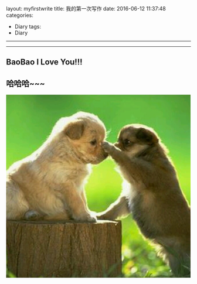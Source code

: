 ﻿layout: myfirstwrite
title: 我的第一次写作
date: 2016-06-12 11:37:48
categories:
- Diary
tags:
- Diary
---

---
BaoBao I Love You!!!
---
## 哈哈哈~~~
![baobao I love you~](/img/baobao.png)
<!-- more -->